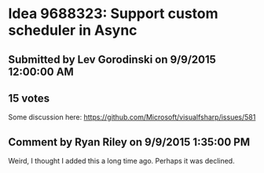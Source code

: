 # Idea 9688323: Support custom scheduler in Async

## Submitted by Lev Gorodinski on 9/9/2015 12:00:00 AM

## 15 votes

Some discussion here: https://github.com/Microsoft/visualfsharp/issues/581


## Comment by Ryan Riley on 9/9/2015 1:35:00 PM

Weird, I thought I added this a long time ago. Perhaps it was declined.
